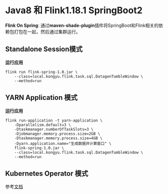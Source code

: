 # Java8 和 Flink1.18.1  SpringBoot2

**Flink On Spring**: 通过**maven-shade-plugin**插件将SpringBoot和Flink相关的依赖包打包在一起，然后通过集群运行。

## Standalone Session模式

**运行应用**

```
flink run flink-spring-1.0.jar \
    --class=local.kongyu.flink.task.sql.DatagenTumbleWindow \
    --method=run
```

## YARN Application 模式

**运行应用**

```
flink run-application -t yarn-application \
    -Dparallelism.default=3 \
    -Dtaskmanager.numberOfTaskSlots=3 \
    -Djobmanager.memory.process.size=2GB \
    -Dtaskmanager.memory.process.size=4GB \
    -Dyarn.application.name="生成数据并计算窗口" \
    flink-spring-1.0.jar \
    --class=local.kongyu.flink.task.sql.DatagenTumbleWindow \
    --method=run
```

## Kubernetes Operator 模式

参考[文档](https://github.com/kongyu666/work/blob/main/work/bigdata/05-flink/kubernetes-operator/deploy/flink-standard-myapp-prod.yaml)
